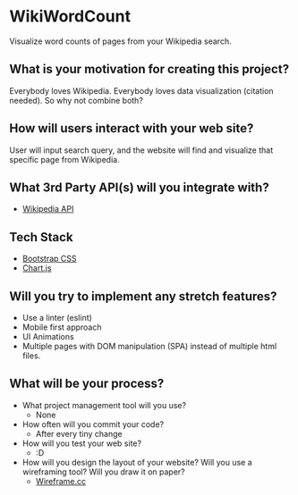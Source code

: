 # WikiWordCount

Visualize word counts of pages from your Wikipedia search.

## What is your motivation for creating this project?

Everybody loves Wikipedia. Everybody loves data visualization (citation needed). So why not combine both?

## How will users interact with your web site?

User will input search query, and the website will find and visualize that specific page from Wikipedia.

## What 3rd Party API(s) will you integrate with?

* [Wikipedia API](https://www.mediawiki.org/wiki/API:Tutorial)

## Tech Stack

* [Bootstrap CSS](https://getbootstrap.com/)
* [Chart.js](https://www.chartjs.org/)

## Will you try to implement any stretch features?

* Use a linter (eslint)
* Mobile first approach
* UI Animations
* Multiple pages with DOM manipulation (SPA) instead of multiple html files.

## What will be your process?

* What project management tool will you use?
    - None
* How often will you commit your code?
    - After every tiny change
* How will you test your web site?
    - :D
* How will you design the layout of your website? Will you use a wireframing
tool? Will you draw it on paper?
    - [Wireframe.cc](https://wireframe.cc)
